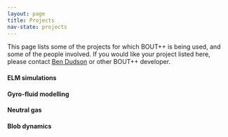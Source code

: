 ```yaml
---
layout: page
title: Projects 
nav-state: projects
---
```


This page lists some of the projects for which BOUT++ is being used,
and some of the people involved. If you would like your project listed here,
please contact [Ben Dudson](mailto:benjamin.dudson@york.ac.uk) or other BOUT++ developer.

#### ELM simulations

#### Gyro-fluid modelling

#### Neutral gas

#### Blob dynamics

